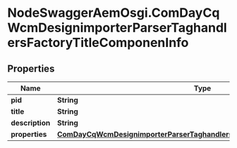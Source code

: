 # NodeSwaggerAemOsgi.ComDayCqWcmDesignimporterParserTaghandlersFactoryTitleComponenInfo

## Properties
Name | Type | Description | Notes
------------ | ------------- | ------------- | -------------
**pid** | **String** |  | [optional] 
**title** | **String** |  | [optional] 
**description** | **String** |  | [optional] 
**properties** | [**ComDayCqWcmDesignimporterParserTaghandlersFactoryTitleComponenProperties**](ComDayCqWcmDesignimporterParserTaghandlersFactoryTitleComponenProperties.md) |  | [optional] 


